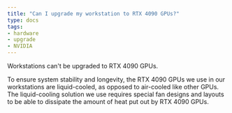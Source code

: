 ```yaml
---
title: "Can I upgrade my workstation to RTX 4090 GPUs?"
type: docs
tags:
- hardware
- upgrade
- NVIDIA
---
```


Workstations can't be upgraded to RTX 4090 GPUs.

To ensure system stability and longevity, the RTX 4090 GPUs we use in our
workstations are liquid-cooled, as opposed to air-cooled like other GPUs. The
liquid-cooling solution we use requires special fan designs and layouts to be
able to dissipate the amount of heat put out by RTX 4090 GPUs.
